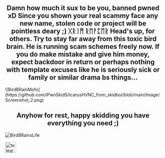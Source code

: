 <h2 align="center">
Damn how much it sux to be you, banned pwned xD
Since you shown your real scammy face any new name, stolen code or project will be pointless deary ;)
ᚷᚱᛁᛗ ᚱᛖᚨᛈᛖᚱ </SkidMofoScammerHunter>
Head's up, for others. Try to stay far away from this toxic bird brain. He is running scam schemes freely now.
If you do make mistake and give him money, expect backdoor in return or perhaps nothing with template excuses
like he is seriously sick or family or similar drama bs things...</h2>
![BirdBRainMofo](https://github.com/iPwnSkidS/IcarusHVNC_from_skidboi/blob/main/Image/Screenshot_2.png)
<h2 align="center">Anyhow for rest, happy skidding you have everything you need ;) </h2>

![BirdBRainsLife](https://www.keepinspiring.me/wp-content/uploads/2021/05/you-cant-fix-stupid-ron-white-quote-684x1024.png)

<div align="left">
  <a href="https://t.me/GrimReaper1312" target="_blank">
    <img src="https://img.shields.io/static/v1?message=@GrimReaper1312&logo=telegram&label=TG&color=202020&logoColor=Black&labelColor=202020&style=flat" height="35" alt="telegram logo"  />
  </a>
</div>
